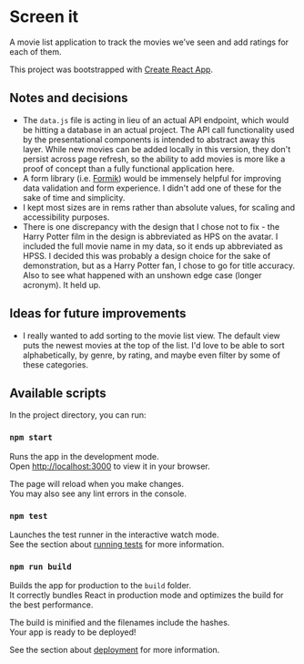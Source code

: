 # Screen it

A movie list application to track the movies we’ve seen and add ratings for each of them.

This project was bootstrapped with [Create React App](https://github.com/facebook/create-react-app).

## Notes and decisions

- The `data.js` file is acting in lieu of an actual API endpoint, which would be hitting a database in an actual project. The API call functionality used by the presentational components is intended to abstract away this layer. While new movies can be added locally in this version, they don't persist across page refresh, so the ability to add movies is more like a proof of concept than a fully functional application here.
- A form library (i.e. [Formik](https://formik.org/)) would be immensely helpful for improving data validation and form experience. I didn't add one of these for the sake of time and simplicity.
- I kept most sizes are in rems rather than absolute values, for scaling and accessibility purposes.
- There is one discrepancy with the design that I chose not to fix - the Harry Potter film in the design is abbreviated as HPS on the avatar. I included the full movie name in my data, so it ends up abbreviated as HPSS. I decided this was probably a design choice for the sake of demonstration, but as a Harry Potter fan, I chose to go for title accuracy. Also to see what happened with an unshown edge case (longer acronym). It held up.

## Ideas for future improvements

- I really wanted to add sorting to the movie list view. The default view puts the newest movies at the top of the list. I'd love to be able to sort alphabetically, by genre, by rating, and maybe even filter by some of these categories.

## Available scripts

In the project directory, you can run:

### `npm start`

Runs the app in the development mode.\
Open [http://localhost:3000](http://localhost:3000) to view it in your browser.

The page will reload when you make changes.\
You may also see any lint errors in the console.

### `npm test`

Launches the test runner in the interactive watch mode.\
See the section about [running tests](https://facebook.github.io/create-react-app/docs/running-tests) for more information.

### `npm run build`

Builds the app for production to the `build` folder.\
It correctly bundles React in production mode and optimizes the build for the best performance.

The build is minified and the filenames include the hashes.\
Your app is ready to be deployed!

See the section about [deployment](https://facebook.github.io/create-react-app/docs/deployment) for more information.
